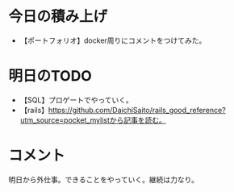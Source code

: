 # 今日の積み上げ
- 【ポートフォリオ】docker周りにコメントをつけてみた。
# 明日のTODO
- 【SQL】プロゲートでやっていく。
- 【rails】https://github.com/DaichiSaito/rails_good_reference?utm_source=pocket_mylistから記事を読む。
# コメント
明日から外仕事。できることをやっていく。継続は力なり。
